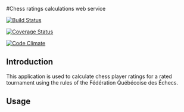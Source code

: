 #Chess ratings calculations web service 

[![Build Status](https://travis-ci.org/studur/chess-jersey-rest-service.svg?branch=master)](https://travis-ci.org/studur/chess-jersey-rest-service)

[![Coverage Status](https://coveralls.io/repos/github/studur/chess-jersey-rest-service/badge.svg?branch=master)](https://coveralls.io/github/studur/chess-jersey-rest-service?branch=master)

[![Code Climate](https://codeclimate.com/github/codeclimate/codeclimate/badges/gpa.svg)](https://codeclimate.com/github/studur/chess-jersey-rest-service)

## Introduction

This application is used to calculate chess player ratings for a rated tournament using the rules of the Fédération Québécoise des Échecs.

## Usage